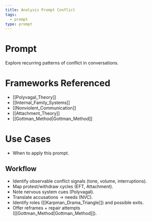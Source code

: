 ```yaml
---
title: Analysis Prompt Conflict
tags:
  - prompt
type: prompt
---
```


<!-- @format -->

# Prompt

Explore recurring patterns of conflict in conversations.

# Frameworks Referenced

- [[Polyvagal_Theory]]
- [[Internal_Family_Systems]]
- [[Nonviolent_Communication]]
- [[Attachment_Theory]]
- [[Gottman_Method|Gottman_Method]]

# Use Cases

- When to apply this prompt.

## Workflow

- Identify observable conflict signals (tone, volume, interruptions).
- Map protest/withdraw cycles (EFT, Attachment).
- Note nervous system cues (Polyvagal).
- Translate accusations → needs (NVC).
- Identify roles ([[Karpman_Drama_Triangle]]) and possible exits.
- Offer reframes + repair attempts ([[Gottman_Method|Gottman_Method]]).
